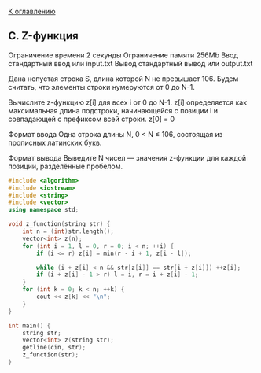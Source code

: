 [К оглавлению](../../README.md)

## C. Z-функция

Ограничение времени	2 секунды
Ограничение памяти	256Mb
Ввод	стандартный ввод или input.txt
Вывод	стандартный вывод или output.txt

Дана непустая строка S, длина которой N не превышает 106. Будем считать, что элементы строки нумеруются от 0 до N-1.

Вычислите z-функцию z[i] для всех i от 0 до N-1. z[i] определяется как максимальная длина подстроки, начинающейся с позиции i и совпадающей с префиксом всей строки. z[0] = 0

Формат ввода
Одна строка длины N, 0 < N ≤ 106, состоящая из прописных латинских букв.

Формат вывода
Выведите N чисел — значения z-функции для каждой позиции, разделённые пробелом.

```cpp
#include <algorithm>
#include <iostream>
#include <string>
#include <vector>
using namespace std;

void z_function(string str) {
    int n = (int)str.length();
    vector<int> z(n);
    for (int i = 1, l = 0, r = 0; i < n; ++i) {
        if (i <= r) z[i] = min(r - i + 1, z[i - l]);

        while (i + z[i] < n && str[z[i]] == str[i + z[i]]) ++z[i];
        if (i + z[i] - 1 > r) l = i, r = i + z[i] - 1;
    }
    for (int k = 0; k < n; ++k) {
        cout << z[k] << "\n";
    }
}

int main() {
    string str;
    vector<int> z(string str);
    getline(cin, str);
    z_function(str);
}
```
